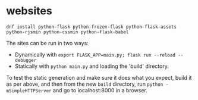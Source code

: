 # websites

`dnf install python-flask python-frozen-flask python-flask-assets python-rjsmin python-cssmin python-flask-babel`

The sites can be run in two ways:

* Dynamically with `export FLASK_APP=main.py; flask run --reload --debugger`
* Statically with `python main.py` and loading the 'build' directory.

To test the static generation and make sure it does what you expect, build it as per above, and then from the new `build` directory, run `python -mSimpleHTTPServer` and go to localhost:8000 in a browser.
